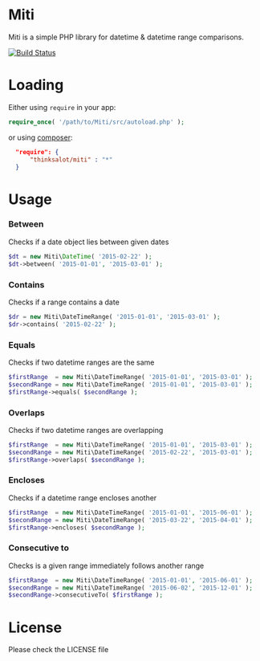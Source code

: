 # Miti
Miti is a simple PHP library for datetime & datetime range comparisons.

[![Build Status](https://travis-ci.org/thinksalot/miti.svg?branch=master)](https://travis-ci.org/thinksalot/miti)

# Loading
Either using `require` in your app:

```php
require_once( '/path/to/Miti/src/autoload.php' );
```

or using [composer](https://getcomposer.org/):

```json
  "require": {
      "thinksalot/miti" : "*"
  }
```

# Usage

### Between
Checks if a date object lies between given dates

```php
$dt = new Miti\DateTime( '2015-02-22' );
$dt->between( '2015-01-01', '2015-03-01' );
```

### Contains
Checks if a range contains a date

```php
$dr = new Miti\DateTimeRange( '2015-01-01', '2015-03-01' );
$dr->contains( '2015-02-22' );
```

### Equals
Checks if two datetime ranges are the same

```php
$firstRange  = new Miti\DateTimeRange( '2015-01-01', '2015-03-01' );
$secondRange = new Miti\DateTimeRange( '2015-01-01', '2015-03-01' );
$firstRange->equals( $secondRange );
```
### Overlaps
Checks if two datetime ranges are overlapping

```php
$firstRange  = new Miti\DateTimeRange( '2015-01-01', '2015-03-01' );
$secondRange = new Miti\DateTimeRange( '2015-02-22', '2015-03-01' );
$firstRange->overlaps( $secondRange );
```
### Encloses
Checks if a datetime range encloses another

```php
$firstRange  = new Miti\DateTimeRange( '2015-01-01', '2015-06-01' );
$secondRange = new Miti\DateTimeRange( '2015-03-22', '2015-04-01' );
$firstRange->encloses( $secondRange );
```

### Consecutive to
Checks is a given range immediately follows another range

```php
$firstRange  = new Miti\DateTimeRange( '2015-01-01', '2015-06-01' );
$secondRange = new Miti\DateTimeRange( '2015-06-02', '2015-12-01' );
$secondRange->consecutiveTo( $firstRange );
```

# License
Please check the LICENSE file

